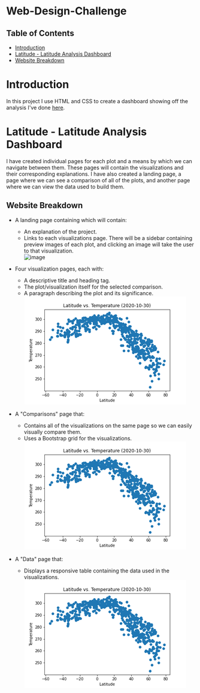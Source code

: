 # Web-Design-Challenge

## Table of Contents
  * [Introduction](#introduction)
  * [Latitude - Latitude Analysis Dashboard](#lat)
  * [Website Breakdown](#breakdown)
    

# <a name="introduction">Introduction</a>
In this project I use HTML and CSS to create a dashboard showing off the analysis I've done <a href="https://github.com/saif-gorges/Python-APIs-Challenge">here</a>.

# <a name="lat">Latitude - Latitude Analysis Dashboard</a>
I have created individual pages for each plot and a means by which we can navigate between them. These pages will contain the visualizations and their corresponding explanations. 
I have also created a landing page, a page where we can see a comparison of all of the plots, and another page where we can view the data used to build them.


## <a name="breakdown">Website Breakdown</a>
- A landing page containing which will contain:
  - An explanation of the project.
  - Links to each visualizations page. There will be a sidebar containing preview images of each plot, and clicking an image will take the user to that visualization.
<br>![image]()

- Four visualization pages, each with:
  - A descriptive title and heading tag.
  - The plot/visualization itself for the selected comparison.
  - A paragraph describing the plot and its significance.
<br>![image](https://github.com/saif-gorges/python-APIs-challenge/blob/main/latitude_vs_temp.png)

- A "Comparisons" page that:
  - Contains all of the visualizations on the same page so we can easily visually compare them.
  - Uses a Bootstrap grid for the visualizations.
<br>![image](https://github.com/saif-gorges/python-APIs-challenge/blob/main/latitude_vs_temp.png)

- A "Data" page that:
  - Displays a responsive table containing the data used in the visualizations.
 <br>![image](https://github.com/saif-gorges/python-APIs-challenge/blob/main/latitude_vs_temp.png)
